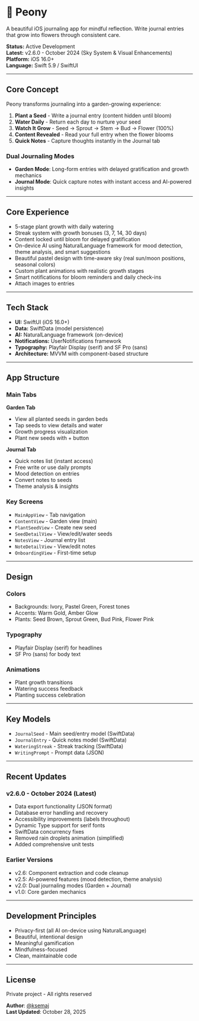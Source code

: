 # 🌸 Peony 

A beautiful iOS journaling app for mindful reflection. Write journal entries that grow into flowers through consistent care.

**Status:** Active Development  
**Latest:** v2.6.0 - October 2024 (Sky System & Visual Enhancements)  
**Platform:** iOS 16.0+  
**Language:** Swift 5.9 / SwiftUI

---

## Core Concept

Peony transforms journaling into a garden-growing experience:

1. **Plant a Seed** - Write a journal entry (content hidden until bloom)
2. **Water Daily** - Return each day to nurture your seed
3. **Watch It Grow** - Seed → Sprout → Stem → Bud → Flower (100%)
4. **Content Revealed** - Read your full entry when the flower blooms
5. **Quick Notes** - Capture thoughts instantly in the Journal tab

### Dual Journaling Modes

- **Garden Mode**: Long-form entries with delayed gratification and growth mechanics
- **Journal Mode**: Quick capture notes with instant access and AI-powered insights

---

## Core Experience

- 5-stage plant growth with daily watering
- Streak system with growth bonuses (3, 7, 14, 30 days)
- Content locked until bloom for delayed gratification
- On-device AI using NaturalLanguage framework for mood detection, theme analysis, and smart suggestions
- Beautiful pastel design with time-aware sky (real sun/moon positions, seasonal colors)
- Custom plant animations with realistic growth stages
- Smart notifications for bloom reminders and daily check-ins
- Attach images to entries

---

## Tech Stack

- **UI:** SwiftUI (iOS 16.0+)
- **Data:** SwiftData (model persistence)
- **AI:** NaturalLanguage framework (on-device)
- **Notifications:** UserNotifications framework
- **Typography:** Playfair Display (serif) and SF Pro (sans)
- **Architecture:** MVVM with component-based structure

---

## App Structure

### Main Tabs

**Garden Tab**
- View all planted seeds in garden beds
- Tap seeds to view details and water
- Growth progress visualization
- Plant new seeds with + button

**Journal Tab**
- Quick notes list (instant access)
- Free write or use daily prompts
- Mood detection on entries
- Convert notes to seeds
- Theme analysis & insights

### Key Screens

- `MainAppView` - Tab navigation
- `ContentView` - Garden view (main)
- `PlantSeedView` - Create new seed
- `SeedDetailView` - View/edit/water seeds
- `NotesView` - Journal entry list
- `NoteDetailView` - View/edit notes
- `OnboardingView` - First-time setup

---

## Design

### Colors
- Backgrounds: Ivory, Pastel Green, Forest tones
- Accents: Warm Gold, Amber Glow
- Plants: Seed Brown, Sprout Green, Bud Pink, Flower Pink

### Typography
- Playfair Display (serif) for headlines
- SF Pro (sans) for body text

### Animations
- Plant growth transitions
- Watering success feedback
- Planting success celebration

---

## Key Models

- `JournalSeed` - Main seed/entry model (SwiftData)
- `JournalEntry` - Quick notes model (SwiftData)
- `WateringStreak` - Streak tracking (SwiftData)
- `WritingPrompt` - Prompt data (JSON)

---

## Recent Updates

### v2.6.0 - October 2024 (Latest)
- Data export functionality (JSON format)
- Database error handling and recovery
- Accessibility improvements (labels throughout)
- Dynamic Type support for serif fonts
- SwiftData concurrency fixes
- Removed rain droplets animation (simplified)
- Added comprehensive unit tests

### Earlier Versions
- v2.6: Component extraction and code cleanup
- v2.5: AI-powered features (mood detection, theme analysis)
- v2.0: Dual journaling modes (Garden + Journal)
- v1.0: Core garden mechanics

---

## Development Principles

- Privacy-first (all AI on-device using NaturalLanguage)
- Beautiful, intentional design
- Meaningful gamification
- Mindfulness-focused
- Clean, maintainable code

---

## License

Private project - All rights reserved

**Author**: [@ksemaj](https://github.com/ksemaj)  
**Last Updated**: October 28, 2025
